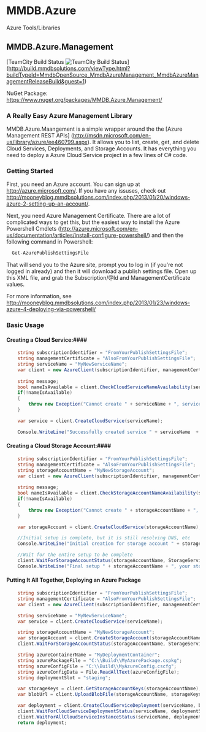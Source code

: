 MMDB.Azure
==========

Azure Tools/Libraries

## MMDB.Azure.Management ## 
[TeamCity Build Status
![TeamCity Build Status](http://build.mmdbsolutions.com/app/rest/builds/buildType:(id:MmdbOpenSource_MmdbAzureManagement_MmdbAzureManagementReleaseBuild)/statusIcon "TeamCity Build Status")] (http://build.mmdbsolutions.com/viewType.html?buildTypeId=MmdbOpenSource_MmdbAzureManagement_MmdbAzureManagementReleaseBuild&guest=1)

NuGet Package: https://www.nuget.org/packages/MMDB.Azure.Management/

### A Really Easy Azure Management Library ###

MMDB.Azure.Maangement is a simple wrapper around the the [Azure Management REST APIs] (http://msdn.microsoft.com/en-us/library/azure/ee460799.aspx).  It allows you to list, create, get, and delete Cloud Services, Deployments, and Storage Accounts.  It has everything you need to deploy a Azure Cloud Service project in a few lines of C# code.

### Getting Started ###
First, you need an Azure account.  You can sign up at http://azure.microsoft.com/.  If you have any issuses, check out http://mooneyblog.mmdbsolutions.com/index.php/2013/01/20/windows-azure-2-setting-up-an-account/.

Next, you need Azure Management Certificate.  There are a lot of complicated ways to get this, but the easiest way to install the Azure Powershell Cmdlets (http://azure.microsoft.com/en-us/documentation/articles/install-configure-powershell/) and then the following command in Powershell:
```Powershell
  Get-AzurePublishSettingsFile
```
That will send you to the Azure site, prompt you to log in (if you're not logged in already) and then it will download a publish settings file.  Open up this XML file, and grab the Subscription/@Id and ManagementCertificate values.

For more information, see http://mooneyblog.mmdbsolutions.com/index.php/2013/01/23/windows-azure-4-deploying-via-powershell/

### Basic Usage ###
#### Creating a Cloud Service:####
```C#
    string subscriptionIdentifier = "FromYourPublishSettingsFile";
    string managementCertificate = "AlsoFromYourPublishSettingsFile";
    string serviceName = "MyNewServiceName";
    var client = new AzureClient(subscriptionIdentifier, managementCertificate);
                
    string message;
    bool nameIsAvailable = client.CheckCloudServiceNameAvailability(serviceName, out message);
    if(!nameIsAvailable)
    {
        throw new Exception("Cannot create " + serviceName + ", service name is not available!  Details" + message);
    }

    var service = client.CreateCloudService(serviceName);

    Console.WriteLine("Successfully created service " + serviceName  + "!  URL = " + service.Url);
```

#### Creating a Cloud Storage Account:####
```C#
    string subscriptionIdentifier = "FromYourPublishSettingsFile";
    string managementCertificate = "AlsoFromYourPublishSettingsFile";
    string storageAccountName = "MyNewStorageAccount";
    var client = new AzureClient(subscriptionIdentifier, managementCertificate);
                
    string message;
    bool nameIsAvailable = client.CheckStorageAccountNameAvailability(storageAccountName, out message)
    if(!nameIsAvailable)
    {
        throw new Exception("Cannot create " + storageAccountName + ", service name is not available!  Details" + message);
    }

    var storageAccount = client.CreateCloudService(storageAccountName);

    //Initial setup is complete, but it is still resolving DNS, etc
    Console.WriteLine("Initial creation for storage account " + storageAccountName + " complete!  URL = " + storageAccount.Url);

    //Wait for the entire setup to be complete
    client.WaitForStorageAccountStatus(storageAccountName, StorageServiceProperties.EnumStorageServiceStatus.Created, timeout:TimeSpan.FromMinutes(2));
    Console.WriteLine("Final setup " + storageAccountName + ", your storage account is ready to go");
```

#### Putting It All Together, Deploying an Azure Package ####
```C#
    string subscriptionIdentifier = "FromYourPublishSettingsFile";
    string managementCertificate = "AlsoFromYourPublishSettingsFile";
    var client = new AzureClient(subscriptionIdentifier, managementCertificate);

    string serviceName = "MyNewServiceName";
    var service = client.CreateCloudService(serviceName);

    string storageAccountName = "MyNewStorageAccount";
    var storageAccount = client.CreateStorageAccount(storageAccountName);
    client.WaitForStorageAccountStatus(storageAccountName, StorageServiceProperties.EnumStorageServiceStatus.Created);

    string azureContainerName = "MyDeploymentContainer";
    string azurePackageFile = "C:\\Build\\MyAzurePackage.cspkg";
    string azureConfigFile = "C:\\Build\\MyAzureConfig.cscfg";
    string azureConfigData = File.ReadAllText(azureConfigFile);
    string deploymentSlot = "staging";

    var storageKeys = client.GetStorageAccountKeys(storageAccountName);
    var blobUrl = client.UploadBlobFile(storageAccountName, storageKeys.Primary, azurePackageFile, azureContainerName);

    var deployment = client.CreateCloudServiceDeployment(serviceName, blobUrl, azureConfigData, deploymentSlot);
    client.WaitForCloudServiceDeploymentStatus(serviceName, deploymentSlot, DeploymentItem.EnumDeploymentItemStatus.Running, TimeSpan.FromMinutes(5));
    client.WaitForAllCloudServiceInstanceStatus(serviceName, deploymentSlot, RoleInstance.EnumInstanceStatus.ReadyRole, TimeSpan.FromMinutes(10));
    return deployment;
```
